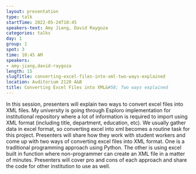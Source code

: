 ```yaml
---
layout: presentation
type: talk 
startTime: 2022-05-24T10:45
speakers-text: Amy Jiang, David Raygoza
categories: talks
day: 1
group: 1
spot: 3
time: 10:45 AM
speakers:
- amy-jiang,david-raygoza
length: 15
slugTitle: converting-excel-files-into-xml-two-ways-explained
location: Auditorium 2120 A&B
title: Converting Excel Files into XML&#58; Two ways explained
---
```

In this session, presenters will explain two ways to convert excel files into XML files. My university is going through Esploro implementation for institutional repository where a lot of information is required to import using XML format (including title, department, education, etc). We usually gather data in excel format, so converting excel into xml becomes a routine task for this project. Presenters will share how they work with student workers and come up with two ways of converting excel files into XML format. One is a traditional programming approach using Python. The other is using excel built in function where non-programmer can create an XML file in a matter of minutes. Presenters will cover pro and cons of each approach and share the code for other institution to use as well.